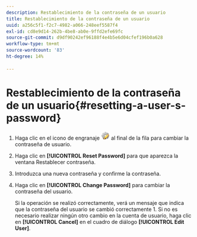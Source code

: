 ```yaml
---
description: Restablecimiento de la contraseña de un usuario
title: Restablecimiento de la contraseña de un usuario
uuid: a256c5f1-f2c7-4982-a066-248eef5587f4
exl-id: cd8e9d14-262b-4be8-ab0e-9ffd2efe69fc
source-git-commit: d9df90242ef96188f4e4b5e6d04cfef196b0a628
workflow-type: tm+mt
source-wordcount: '83'
ht-degree: 14%

---
```


# Restablecimiento de la contraseña de un usuario{#resetting-a-user-s-password}

1. Haga clic en el icono de engranaje ![](assets/edit_icon.png) al final de la fila para cambiar la contraseña de usuario.
1. Haga clic en **[!UICONTROL Reset Password]** para que aparezca la ventana Restablecer contraseña.
1. Introduzca una nueva contraseña y confirme la contraseña.
1. Haga clic en **[!UICONTROL Change Password]** para cambiar la contraseña del usuario.

   Si la operación se realizó correctamente, verá un mensaje que indica que la contraseña del usuario se cambió correctamente 1. Si no es necesario realizar ningún otro cambio en la cuenta de usuario, haga clic en **[!UICONTROL Cancel]** en el cuadro de diálogo **[!UICONTROL Edit User]**.
